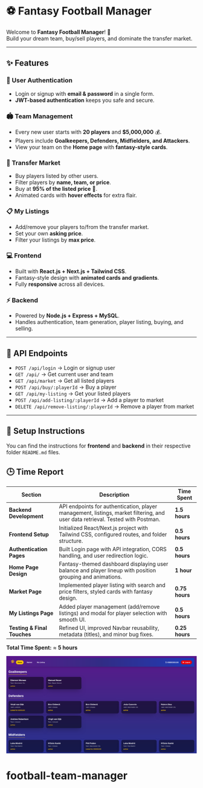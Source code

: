 # ⚽ Fantasy Football Manager

Welcome to **Fantasy Football Manager**! 🎉  
Build your dream team, buy/sell players, and dominate the transfer market.

---

## ✨ Features

### 👤 User Authentication
- Login or signup with **email & password** in a single form.
- **JWT-based authentication** keeps you safe and secure.

### 🏟️ Team Management
- Every new user starts with **20 players** and **$5,000,000** 💰.
- Players include **Goalkeepers, Defenders, Midfielders, and Attackers**.
- View your team on the **Home page** with **fantasy-style cards**.

### 🛒 Transfer Market
- Buy players listed by other users.
- Filter players by **name, team, or price**.
- Buy at **95% of the listed price** 🤑.
- Animated cards with **hover effects** for extra flair.

### 📋 My Listings
- Add/remove your players to/from the transfer market.
- Set your own **asking price**.
- Filter your listings by **max price**.

### 💻 Frontend
- Built with **React.js + Next.js + Tailwind CSS**.
- Fantasy-style design with **animated cards and gradients**.
- Fully **responsive** across all devices.

### ⚡ Backend
- Powered by **Node.js + Express + MySQL**.
- Handles authentication, team generation, player listing, buying, and selling.

---

## 🔗 API Endpoints

- `POST /api/login` → Login or signup user  
- `GET /api/` → Get current user and team  
- `GET /api/market` → Get all listed players  
- `POST /api/buy/:playerId` → Buy a player  
- `GET /api/my-listing` → Get your listed players  
- `POST /api/add-listing/:playerId` → Add a player to market  
- `DELETE /api/remove-listing/:playerId` → Remove a player from market  

---

## 🚀 Setup Instructions
You can find the instructions for **frontend** and **backend** in their respective folder `README.md` files.

## 🕒 Time Report

| Section | Description | Time Spent |
|----------|--------------|-------------|
| **Backend Development** | API endpoints for authentication, player management, listings, market filtering, and user data retrieval. Tested with Postman. | **1.5 hours** |
| **Frontend Setup** | Initialized React/Next.js project with Tailwind CSS, configured routes, and folder structure. | **0.5 hours** |
| **Authentication Pages** | Built Login page with API integration, CORS handling, and user redirection logic. | **0.5 hours** |
| **Home Page Design** | Fantasy-themed dashboard displaying user balance and player lineup with position grouping and animations. | **1 hour** |
| **Market Page** | Implemented player listing with search and price filters, styled cards with fantasy design. | **0.75 hours** |
| **My Listings Page** | Added player management (add/remove listings) and modal for player selection with smooth UI. | **0.5 hours** |
| **Testing & Final Touches** | Refined UI, improved Navbar reusability, metadata (titles), and minor bug fixes. | **0.25 hours** |

**Total Time Spent:** ≈ **5 hours**

![Demo Image](./demo-image.png)
# football-team-manager
